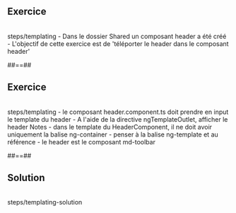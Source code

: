 <!-- .slide: class="sfeir-bg-pink exercice" -->
## Exercice
<br>
<span class="center bold">steps/templating</span>
- Dans le dossier Shared un composant header a été créé
- L'objectif de cette exercice est de 'téléporter le header dans le composant header'

##==##

<!-- .slide: class="sfeir-bg-pink exercice" -->
## Exercice
<br>
<span class="center bold">steps/templating</span>
- le composant header.component.ts doit prendre en input le template du header
- A l'aide de la directive ngTemplateOutlet, afficher le header
Notes
- dans le template du HeaderComponent, il ne doit avoir uniquement la balise ng-container
- penser à la balise ng-template et au référence
- le header est le composant md-toolbar

##==##

<!-- .slide: class="sfeir-bg-blue exercice" -->
## Solution
<br>
<span class="full-center bold">steps/templating-solution</span>
